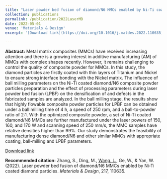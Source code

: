 ```yaml
---
title: "Laser powder bed fusion of diamond/N6 MMCs enabled by Ni-Ti coated diamond particles"
collection: publications
permalink: /publication/2022LaserMD
date: 2022-05-01
venue: 'Materials & Design'
excerpt: '[Download link](https://doi.org/10.1016/j.matdes.2022.110635)'

---
```

<b>Abstract:</b>
Metal matrix composites (MMCs) have received increasing attention and there is a growing interest in additive manufacturing (AM) of MMCs with complex shapes recently. However, it remains challenging to control the quality of composite powder for MMCs. In this study, the diamond particles are firstly coated with thin layers of Titanium and Nickel to ensure strong interface bonding with the Nickel matrix. The influence of ball milling parameters on the Ni-Ti coated diamond/N6 composite powder particles preparation and the effect of processing parameters during laser powder bed fusion (LPBF) on the densification of and defects in the fabricated samples are analyzed. In the ball milling stage, the results show that highly flowable composite powder particles for LPBF can be obtained under a ball milling time of 4 h, a speed of 250 rpm, and a ball-to-powder ratio of 2:1. With the optimized composite powder, a set of Ni-Ti coated diamond/N6 MMCs are further manufactured under the laser powers of 150, 160, and 170 W and scanning speed of 250 mm/s, the MMC samples have relative densities higher than 99%. Our study demonstrates the feasibility of manufacturing dense diamond/N6 and other similar MMCs with appropriate coating, ball-milling and LPBF parameters.

[Download link](https://doi.org/10.1016/j.matdes.2022.110635)

<b>Recommended citation:</b>
Zhang, S., Ding, M., <u>Wang, L.</u>, Ge, W., & Yan, W. (2022). Laser powder bed fusion of diamond/N6 MMCs enabled by Ni-Ti coated diamond particles. <i>Materials & Design</i>, 217, 110635.
